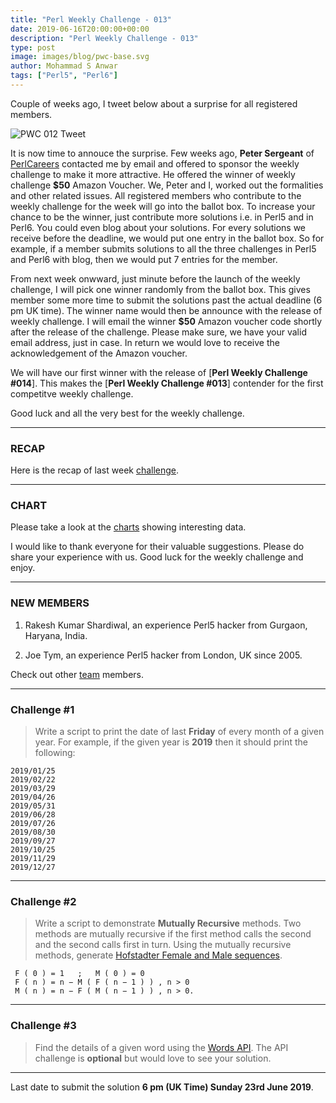 ```yaml
---
title: "Perl Weekly Challenge - 013"
date: 2019-06-16T20:00:00+00:00
description: "Perl Weekly Challenge - 013"
type: post
image: images/blog/pwc-base.svg
author: Mohammad S Anwar
tags: ["Perl5", "Perl6"]
---
```

Couple of weeks ago, I tweet below about a surprise for all registered members.

![PWC 012 Tweet](/images/blog/pwc-012-001.png)

It is now time to annouce the surprise. Few weeks ago, **Peter Sergeant** of [PerlCareers](https://perl.careers/) contacted me by email and offered to sponsor the weekly challenge to make it more attractive. He offered the winner of weekly challenge **$50** Amazon Voucher. We, Peter and I, worked out the formalities and other related issues. All registered members who contribute to the weekly challenge for the week will go into the ballot box. To increase your chance to be the winner, just contribute more solutions i.e. in Perl5 and in Perl6. You could even blog about your solutions. For every solutions we receive before the deadline, we would put one entry in the ballot box. So for example, if a member submits solutions to all the three challenges in Perl5 and Perl6 with blog, then we would put 7 entries for the member.

From next week onwward, just minute before the launch of the weekly challenge, I will pick one winner randomly from the ballot box. This gives member some more time to submit the solutions past the actual deadline (6 pm UK time). The winner name would then be announce with the release of weekly challenge. I will email the winner **$50** Amazon voucher code shortly after the release of the challenge. Please make sure, we have your valid email address, just in case. In return we would love to receive the acknowledgement of the Amazon voucher.

We will have our first winner with the release of [**Perl Weekly Challenge #014**]. This makes the [**Perl Weekly Challenge #013**] contender for the first competitve weekly challenge.

Good luck and all the very best for the weekly challenge.

***

### RECAP

Here is the recap of last week [challenge](/blog/recap-challenge-012).

***

### CHART

Please take a look at the [charts](/chart) showing interesting data.

I would like to thank everyone for their valuable suggestions. Please do share your experience with us.
Good luck for the weekly challenge and enjoy.

***

### NEW MEMBERS

1. Rakesh Kumar Shardiwal, an experience Perl5 hacker from Gurgaon, Haryana, India.

2. Joe Tym, an experience Perl5 hacker from London, UK since 2005.

Check out other [team](/team) members.

***

### Challenge #1

> Write a script to print the date of last **Friday** of every month of a given year. For example, if the given year is **2019** then it should print the following:

    2019/01/25
    2019/02/22
    2019/03/29
    2019/04/26
    2019/05/31
    2019/06/28
    2019/07/26
    2019/08/30
    2019/09/27
    2019/10/25
    2019/11/29
    2019/12/27

***

### Challenge #2

> Write a script to demonstrate **Mutually Recursive** methods. Two methods are mutually recursive if the first method calls the second and the second calls first in turn. Using the mutually recursive methods, generate [Hofstadter Female and Male sequences](https://en.wikipedia.org/wiki/Hofstadter_sequence#Hofstadter_Female_and_Male_sequences).

     F ( 0 ) = 1   ;   M ( 0 ) = 0
     F ( n ) = n − M ( F ( n − 1 ) ) , n > 0
     M ( n ) = n − F ( M ( n − 1 ) ) , n > 0.

***

### Challenge #3

> Find the details of a given word using the [Words API](https://www.wordsapi.com/docs/). The API challenge is **optional** but would love to see your solution.

***

Last date to submit the solution **6 pm (UK Time) Sunday 23rd June 2019**.
